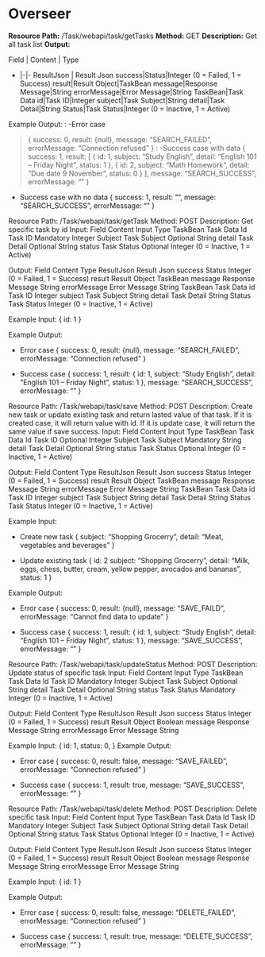 Overseer
===================
**Resource Path:**	/Task/webapi/task/getTasks
**Method:**	GET
**Description:**	Get all task list
**Output:**

Field | Content | Type
- |-|-
ResultJson |	Result Json
success|Status|Integer (0 = Failed, 1 = Success)
result|Result Object|TaskBean
message|Response Message|String
errorMessage|Error Message|String
TaskBean|Task Data
id|Task ID|Integer
subject|Task Subject|String
detail|Task Detail|String
Status|Task Status|Integer (0 = Inactive, 1 = Active)


Example Output:
: -Error case
>{
>     success: 0,
>     result: {null},
>     message: “SEARCH_FAILED”,
>     errorMessage: “Connection refused”
>}
: -Success case with data
>{
>     success: 1,
>     result: [ { id: 1,
>                       subject: “Study English”,
>                       detail: “English 101 – Friday Night”,
>                       status: 1 },
>                     { id: 2,
>                       subject: “Math Homework”,
>                       detail: “Due date 9 November”,
>                       status: 0 } ],
>     message: “SEARCH_SUCCESS”,
>     errorMessage: “”
>}

-	Success case with no data
{
     success: 1,
     result: “”,
     message: “SEARCH_SUCCESS”,
     errorMessage: “”
}




Resource Path: 	/Task/webapi/task/getTask
Method:	POST
Description:	Get specific task by id
Input:
Field	Content	Input	Type
TaskBean	Task Data
Id	Task ID	Mandatory	Integer
Subject	Task Subject	Optional	String
detail	Task Detail	Optional	String
status	Task Status	Optional	Integer (0 = Inactive, 1 = Active)

Output:
Field	Content	Type
ResultJson	Result Json
success	Status	Integer (0 = Failed, 1 = Success)
result	Result Object	TaskBean
message	Response Message	String
errorMessage	Error Message	String
TaskBean	Task Data
id	Task ID	Integer
subject	Task Subject	String
detail	Task Detail	String
Status	Task Status	Integer (0 = Inactive, 1 = Active)


Example Input:
{
     id: 1
}

Example Output:
-	Error case
{
     success: 0,
     result: {null},
     message: “SEARCH_FAILED”,
     errorMessage: “Connection refused”
}

-	Success case
{
     success: 1,
     result: { id: 1,
                     subject: “Study English”,
                     detail: “English 101 – Friday Night”,
                     status: 1 },
     message: “SEARCH_SUCCESS”,
     errorMessage: “”
}


Resource Path: 	/Task/webapi/task/save
Method:	POST
Description:	Create new task or update existing task and return lasted value of that task. If it is created case, it will return value with id. If it is update case, it will return the same value if save success.
Input:
Field	Content	Input	Type
TaskBean	Task Data
Id	Task ID	Optional	Integer
Subject	Task Subject	Mandatory	String
detail	Task Detail	Optional	String
status	Task Status	Optional	Integer (0 = Inactive, 1 = Active)

Output:
Field	Content	Type
ResultJson	Result Json
success	Status	Integer (0 = Failed, 1 = Success)
result	Result Object	TaskBean
message	Response Message	String
errorMessage	Error Message	String
TaskBean	Task Data
id	Task ID	Integer
subject	Task Subject	String
detail	Task Detail	String
Status	Task Status	Integer (0 = Inactive, 1 = Active)

Example Input:
-	Create new task
{
     subject: “Shopping Grocerry”,
     detail: “Meat, vegetables and beverages”
}

-	Update existing task
{
     id: 2
     subject: “Shopping Grocerry”,
     detail: “Milk, eggs, chess, butter, cream, yellow pepper, avocados and bananas”,
     status: 1
}

Example Output:
-	Error case
{
     success: 0,
     result: {null},
     message: “SAVE_FAILD”,
     errorMessage: “Cannot find data to update”
}


-	Success case
{
     success: 1,
     result: { id: 1,
                     subject: “Study English”,
                     detail: “English 101 – Friday Night”,
                     status: 1 },
     message: “SAVE_SUCCESS”,
     errorMessage: “”
}













Resource Path: 	/Task/webapi/task/updateStatus
Method:	POST
Description:	Update status of specific task
Input:
Field	Content	Input	Type
TaskBean	Task Data
Id	Task ID	Mandatory	Integer
Subject	Task Subject	Optional	String
detail	Task Detail	Optional	String
status	Task Status	Mandatory	Integer (0 = Inactive, 1 = Active)

Output:
Field	Content	Type
ResultJson	Result Json
success	Status	Integer (0 = Failed, 1 = Success)
result	Result Object	Boolean
message	Response Message	String
errorMessage	Error Message	String

Example Input:
{
     id: 1,
     status: 0,
}
Example Output:
-	Error case
{
     success: 0,
     result: false,
     message: “SAVE_FAILED”,
     errorMessage: “Connection refused”
}

-	Success case
{
     success: 1,
     result: true,
     message: “SAVE_SUCCESS”,
     errorMessage: “”
}








Resource Path: 	/Task/webapi/task/delete
Method:	POST
Description:	Delete specific task
Input:
Field	Content	Input	Type
TaskBean	Task Data
Id	Task ID	Mandatory	Integer
Subject	Task Subject	Optional	String
detail	Task Detail	Optional	String
status	Task Status	Optional	Integer (0 = Inactive, 1 = Active)

Output:
Field	Content	Type
ResultJson	Result Json
success	Status	Integer (0 = Failed, 1 = Success)
result	Result Object	Boolean
message	Response Message	String
errorMessage	Error Message	String

Example Input:
{
     id: 1
}

Example Output:
-	Error case
{
     success: 0,
     result: false,
     message: “DELETE_FAILED”,
     errorMessage: “Connection refused”
}

-	Success case
{
     success: 1,
     result: true,
     message: “DELETE_SUCCESS”,
     errorMessage: “”
}

